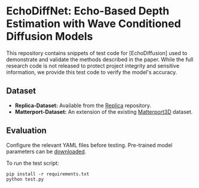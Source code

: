 # EchoDiffNet: Echo-Based Depth Estimation with Wave Conditioned Diffusion Models

This repository contains snippets of test code for [EchoDiffusion] used to demonstrate and validate the methods described in the paper. While the full research code is not released to protect project integrity and sensitive information, we provide this test code to verify the model's accuracy.

## Dataset

* **Replica-Dataset:** Available from the [Replica](https://github.com/facebookresearch/VisualEchoes) repository. 
* **Matterport-Dataset:** An extension of the existing [Matterport3D](https://niessner.github.io/Matterport/) dataset.

## Evaluation

Configure the relevant YAML files before testing. Pre-trained model parameters can be [downloaded](https://drive.google.com/file/d/15MLo6jRcxtDE-xNHwRy5lpVAwz1pBCAY/view?usp=drive_link).

To run the test script:
```
pip install -r requirements.txt
python test.py
```

